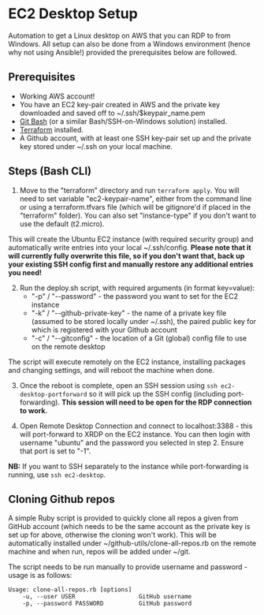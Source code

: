 # EC2 Desktop Setup

Automation to get a Linux desktop on AWS that you can RDP to from Windows. All setup can also be done from a Windows environment (hence why not using Ansible!) provided the prerequisites below are followed.

## Prerequisites

- Working AWS account!
- You have an EC2 key-pair created in AWS and the private key downloaded and saved off to ~/.ssh/$keypair_name.pem
- [Git Bash](https://gitforwindows.org) (or a similar Bash/SSH-on-Windows solution) installed.
- [Terraform](https://www.terraform.io) installed.
- A Github account, with at least one SSH key-pair set up and the private key stored under ~/.ssh on your local machine.

## Steps (Bash CLI)

1) Move to the "terraform" directory and run `terraform apply`. You will need to set variable "ec2-keypair-name", either from the command line or using a terraform.tfvars file (which will be gitignore'd if placed in the "terraform" folder). You can also set "instance-type" if you don't want to use the default (t2.micro).

This will create the Ubuntu EC2 instance (with required security group) and automatically write entries into your local ~/.ssh/config. **Please note that it will currently fully overwrite this file, so if you don't want that, back up your existing SSH config first and manually restore any additional entries you need!**

2) Run the deploy.sh script, with required arguments (in format key=value):
    - "-p" / "--password" - the password you want to set for the EC2 instance
    - "-k" / "--github-private-key" - the name of a private key file (assumed to be stored locally under ~/.ssh), the paired public key for which is registered with your Github account
    - "-c" / "--gitconfig" - the location of a Git (global) config file to use on the remote desktop

The script will execute remotely on the EC2 instance, installing packages and changing settings, and will reboot the machine when done.

3) Once the reboot is complete, open an SSH session using `ssh ec2-desktop-portforward` so it will pick up the SSH config (including port-forwarding). **This session will need to be open for the RDP connection to work.**

4) Open Remote Desktop Connection and connect to localhost:3388 - this will port-forward to XRDP on the EC2 instance. You can then login with username "ubuntu" and the password you selected in step 2. Ensure that port is set to "-1".

**NB:** If you want to SSH separately to the instance while port-forwarding is running, use `ssh ec2-desktop`.

## Cloning Github repos

A simple Ruby script is provided to quickly clone all repos a given from GitHub account (which needs to be the same account as the private key is set up for above, otherwise the cloning won't work). This will be automatically installed under ~/github-utils/clone-all-repos.rb on the remote machine and when run, repos will be added under ~/git.

The script needs to be run manually to provide username and password - usage is as follows:

```
Usage: clone-all-repos.rb [options]
    -u, --user USER                  GitHub username
    -p, --password PASSWORD          GitHub password
```
